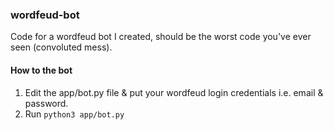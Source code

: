 ### wordfeud-bot
Code for a wordfeud bot I created, should be the worst code you've ever seen (convoluted mess).

#### How to the bot
1. Edit the app/bot.py file & put your wordfeud login credentials i.e. email & password.
2. Run `python3 app/bot.py`
